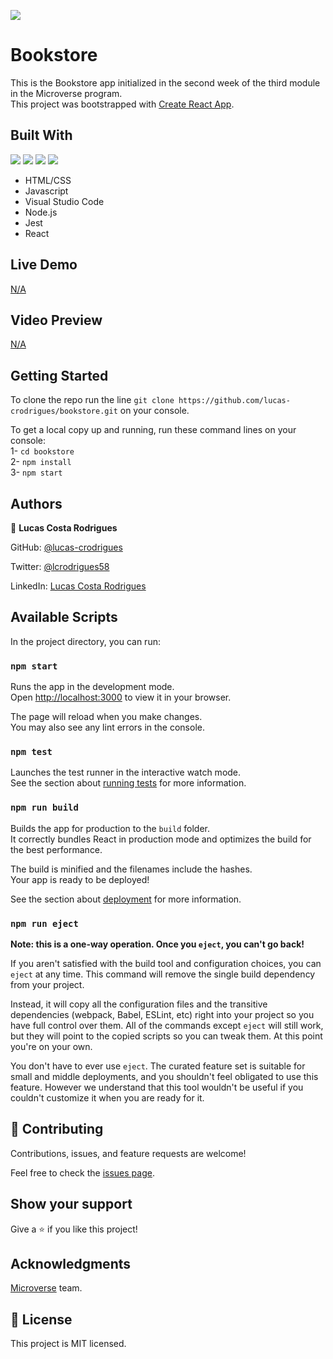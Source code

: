 ![](https://img.shields.io/badge/Microverse-blueviolet)
# Bookstore

This is the Bookstore app initialized in the second week of the third module in the Microverse program. <br>
This project was bootstrapped with [Create React App](https://github.com/facebook/create-react-app).

## Built With
![](https://img.shields.io/badge/-HTML-orange) ![](https://img.shields.io/badge/-CSS-blue) ![](https://img.shields.io/badge/-JavaScript-yellow) ![](https://img.shields.io/badge/-React-cyan)
- HTML/CSS
- Javascript
- Visual Studio Code
- Node.js
- Jest
- React

## Live Demo

 [N/A](#)

 ## Video Preview

 [N/A](#)

 ## Getting Started

To clone the repo run the line `git clone https://github.com/lucas-crodrigues/bookstore.git` on your console.

To get a local copy up and running, run these command lines on your console:<br>
  1- `cd bookstore` <br>
  2-  `npm install` <br>
  3-  `npm start` <br>

  ## Authors

👤 **Lucas Costa Rodrigues**

GitHub: [@lucas-crodrigues](https://github.com/lucas-crodrigues)

Twitter: [@lcrodrigues58](https://twitter.com/lcrodrigues58)

LinkedIn: [Lucas Costa Rodrigues](https://www.linkedin.com/in/lucascostarodrigues/)

## Available Scripts

In the project directory, you can run:

### `npm start`

Runs the app in the development mode.\
Open [http://localhost:3000](http://localhost:3000) to view it in your browser.

The page will reload when you make changes.\
You may also see any lint errors in the console.

### `npm test`

Launches the test runner in the interactive watch mode.\
See the section about [running tests](https://facebook.github.io/create-react-app/docs/running-tests) for more information.

### `npm run build`

Builds the app for production to the `build` folder.\
It correctly bundles React in production mode and optimizes the build for the best performance.

The build is minified and the filenames include the hashes.\
Your app is ready to be deployed!

See the section about [deployment](https://facebook.github.io/create-react-app/docs/deployment) for more information.

### `npm run eject`

**Note: this is a one-way operation. Once you `eject`, you can't go back!**

If you aren't satisfied with the build tool and configuration choices, you can `eject` at any time. This command will remove the single build dependency from your project.

Instead, it will copy all the configuration files and the transitive dependencies (webpack, Babel, ESLint, etc) right into your project so you have full control over them. All of the commands except `eject` will still work, but they will point to the copied scripts so you can tweak them. At this point you're on your own.

You don't have to ever use `eject`. The curated feature set is suitable for small and middle deployments, and you shouldn't feel obligated to use this feature. However we understand that this tool wouldn't be useful if you couldn't customize it when you are ready for it.

## 🤝 Contributing

Contributions, issues, and feature requests are welcome!

Feel free to check the [issues page](https://github.com/lucas-crodrigues/bookstore/issues).

## Show your support
Give a ⭐️ if you like this project!

## Acknowledgments

[Microverse](https://github.com/microverseinc) team. <br>

## 📝 License

This project is MIT licensed.
